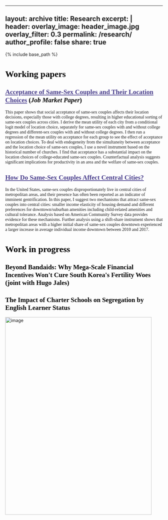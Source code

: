 
---
layout: archive
title: Research
excerpt: |
  <br>
header:
  overlay_image: header_image.jpg
  overlay_filter: 0.3
permalink: /research/
author_profile: false
share: true
---
{% include base_path %}

<!--- below converts page to collection --->
<!---
{% for post in site.publications reversed %}
  {% include archive-single.html %}
{% endfor %}
--->

# <a style="font-family:verdana; color: black;">Working papers</a>
<!-- * <b>Alcantara, R.</b>, Edwards, WB., Millet, G., Grabowski, A. [Predicting continuous ground reaction forces from accelerometers during uphill and downhill running: A Recurrent neural network solution.](https://doi.org/10.7717/peerj.12752) PeerJ (2022). -->
<!--
<a href="https://www.dropbox.com/scl/fi/ikdrhqgmh7nizk42z7pls/Kim_JMP.pdf?rlkey=dkawzeyc2eoaqw8hu7jw5l0p9&dl=0" style="color: black; text-decoration: underline;text-decoration-style: dotted;">custom link</a>
## <a href="https://www.dropbox.com/scl/fi/ikdrhqgmh7nizk42z7pls/Kim_JMP.pdf?rlkey=dkawzeyc2eoaqw8hu7jw5l0p9&dl=0" style="color: black; text-decoration: underline;text-decoration-style: dotted;">Acceptance of Same-Sex Couples and Their Location Choices</a>
-->

<!--
## [<span style="color: royalblue; text-decoration-style: solid;text-decoration-color: #3effb1;">Acceptance of Same-Sex Couples and Their Location Choices</span>](https://www.dropbox.com/scl/fi/ikdrhqgmh7nizk42z7pls/Kim_JMP.pdf?rlkey=dkawzeyc2eoaqw8hu7jw5l0p9&dl=0) -->
## <a href="https://www.dropbox.com/scl/fi/tvr3syjz8v5uhdh6mxoig/Kim_JMP.pdf?rlkey=kne520ko8y8qsxhiv51fmgk8v&st=vq2cpcr5&dl=0" target="_blank" style="font-family:verdana; color: darkslateblue; text-decoration: underline;text-decoration-style: solid;text-decoration-color: 007AFF;">Acceptance of Same-Sex Couples and Their Location Choices</a> <a style="font-family:verdana; color: black"> (<em>Job Market Paper</em>)</a>
<p style="font-family:verdana">This paper shows that social acceptance of same-sex couples affects their location decisions, especially those with college degrees, resulting in higher educational sorting of same-sex couples across cities. I derive the mean utility of each city from a conditional logit model of location choice, separately for same-sex couples with and without college degrees and different-sex couples with and without college degrees. I then run a regression of the mean utility on acceptance for each group to see the effect of acceptance on location choices. To deal with endogeneity from the simultaneity between acceptance and the location choice of same-sex couples, I use a novel instrument based on the historical number of churches. I find that acceptance has a substantial impact on the location choices of college-educated same-sex couples. Counterfactual analysis suggests significant implications for productivity in an area and the welfare of same-sex couples.</p>


## <a href="https://www.dropbox.com/scl/fi/bx8n83i3rbqlv54qsk27x/Kim_WithinCity.pdf?rlkey=uhp7zviz609ywlhclbc8arsol&dl=0" target="_blank" style="font-family:verdana; color: darkslateblue; text-decoration: underline;text-decoration-style: solid;text-decoration-color: 488AC7;">How Do Same-Sex Couples Affect Central Cities?</a>
<p style="font-family:verdana">In the United States, same-sex couples disproportionately live in central cities of metropolitan areas, and their presence has often been reported as an indicator of imminent gentrification. In this paper, I suggest two mechanisms that attract same-sex couples into central cities: smaller income elasticity of housing demand and different preferences for downtown/suburban amenities including child-related amenities and cultural tolerance. Analysis based on American Community Survey data provides evidence for these mechanisms. Further analysis using a shift-share instrument shows that metropolitan areas with a higher initial share of same-sex couples downtown experienced a larger increase in average individual income downtown between 2010 and 2017.</p>

# <a style="font-family:verdana; color: black;">Work in progress</a>

## <a target="_blank" style="font-family:verdana; color: black; text-decoration-style: solid;text-decoration-color: 488AC7;">Beyond Bandaids: Why Mega-Scale Financial Incentives Won't Cure South Korea's Fertility Woes (joint with Hugo Jales)</a>

## <a target="_blank" style="font-family:verdana; color: black; text-decoration-style: solid;text-decoration-color: 488AC7;">The Impact of Charter Schools on Segregation by English Learner Status</a>
<img width="468" height="633" alt="image" src="https://github.com/user-attachments/assets/e8826cce-e5e1-4691-a0f2-0292d764fd86" />
